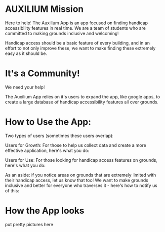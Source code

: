 # AUXILIUM Mission
Here to help! The Auxilium App is an app focused on finding handicap accessibility features in real time.
We are a team of students who are committed to making grounds inclusive and welcoming!

Handicap access should be a basic feature of every building, and in an effort to not only improve these, we want to make finding these extremely easy as it should be.
# It's a Community!
We need your help!

The Auxilium App relies on it's users to expand the app, like google apps, to create a large database of handicap accessibility features all over grounds.

# How to Use the App:
Two types of users (sometimes these users overlap):

Users for Growth: For those to help us collect data and create a more effective application, here's what you do:

Users for Use: For those looking for handicap access features on grounds, here's what you do:

As an aside: if you notice areas on grounds that are extremely limited with their handicap access, let us know that too! We want to make grounds inclusive and better for everyone who traverses it - here's how to notify us of this:



# How the App looks
put pretty pictures here
